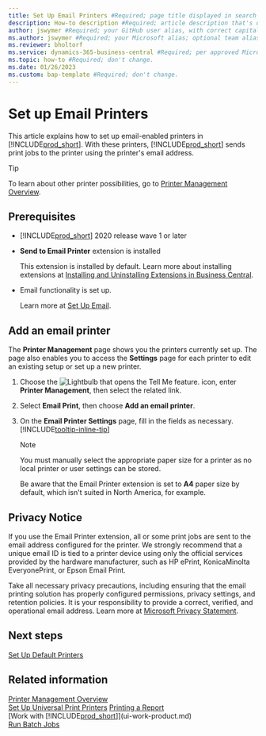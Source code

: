 ```yaml
---
title: Set Up Email Printers #Required; page title displayed in search results. Don't enclose in quotation marks.
description: How-to description #Required; article description that's displayed in search results. Don't enclose in quotation marks. Do end with a period.
author: jswymer #Required; your GitHub user alias, with correct capitalization.
ms.author: jswymer #Required; your Microsoft alias; optional team alias.
ms.reviewer: bholtorf
ms.service: dynamics-365-business-central #Required; per approved Microsoft taxonomy (https://taxonomy.docs.microsoft.com/TaxonomyServiceAdminPage/#/taxonomy/detail/2022-04-07T09:00:02.5587920Z!a892accc-6925-4c06-8723-fb5e30ba7ca3/product).
ms.topic: how-to #Required; don't change.
ms.date: 01/26/2023
ms.custom: bap-template #Required; don't change.
---
```

# Set up Email Printers

This article explains how to set up email-enabled printers in [!INCLUDE[prod_short](includes/prod_short.md)]. With these printers, [!INCLUDE[prod_short](includes/prod_short.md)] sends print jobs to the printer using the printer's email address.

> [!TIP]
> To learn about other printer possibilities, go to [Printer Management Overview](admin-printer-setup-overview.md). 

## Prerequisites

- [!INCLUDE[prod_short](includes/prod_short.md)] 2020 release wave 1 or later
- **Send to Email Printer** extension is installed

    This extension is installed by default. Learn more about installing extensions at [Installing and Uninstalling Extensions in Business Central](ui-extensions-install-uninstall.md).
- Email functionality is set up.

   Learn more at [Set Up Email](admin-how-setup-email.md).

## Add an email printer

The **Printer Management** page shows you the printers currently set up. The page also enables you to access the **Settings** page for each printer to edit an existing setup or set up a new printer.

1. Choose the ![Lightbulb that opens the Tell Me feature.](media/ui-search/search_small.png "Tell me what you want to do") icon, enter **Printer Management**, then select the related link.
2. Select **Email Print**, then choose **Add an email printer**.
3. On the **Email Printer Settings** page, fill in the fields as necessary. [!INCLUDE[tooltip-inline-tip](includes/tooltip-inline-tip_md.md)]

    > [!NOTE]
    > You must manually select the appropriate paper size for a printer as no local printer or user settings can be stored.
    >
    > Be aware that the Email Printer extension is set to **A4** paper size by default, which isn't suited in North America, for example.

## Privacy Notice

If you use the Email Printer extension, all or some print jobs are sent to the email address configured for the printer. We strongly recommend that a unique email ID is tied to a printer device using only the official services provided by the hardware manufacturer, such as HP ePrint, KonicaMinolta EveryonePrint, or Epson Email Print.

Take all necessary privacy precautions, including ensuring that the email printing solution has properly configured permissions, privacy settings, and retention policies. It is your responsibility to provide a correct, verified, and operational email address. Learn more at [Microsoft Privacy Statement](https://go.microsoft.com/fwlink/?LinkId=521839)<!--(https://privacy.microsoft.com/privacystatement)-->.

## Next steps

[Set Up Default Printers](ui-specify-printer-selection-reports.md)

## Related information

[Printer Management Overview](admin-printer-setup-overview.md)  
[Set Up Universal Print Printers](admin-printer-setup-universal-print.md)
[Printing a Report](ui-work-report.md#PrintReport)  
[Work with [!INCLUDE[prod_short](includes/prod_short.md)]](ui-work-product.md)  
[Run Batch Jobs](ui-how-run-batch-jobs.md)  
